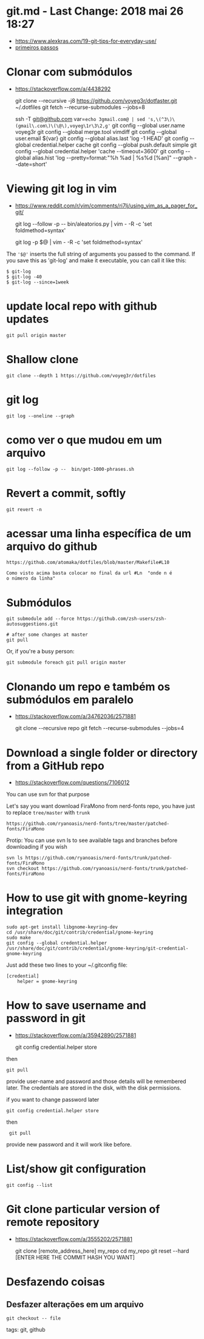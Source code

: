 # git.md - Last Change: 2018 mai 26 18:27
+ https://www.alexkras.com/19-git-tips-for-everyday-use/
+ [primeiros passos](https://git-scm.com/book/pt-br/v1/Primeiros-passos-Uma-Breve-Hist%C3%B3ria-do-Git)


# Clonar com submódulos
+ https://stackoverflow.com/a/4438292

    git clone --recursive -j8 https://github.com/voyeg3r/dotfaster.git ~/.dotfiles
    git fetch --recurse-submodules --jobs=8

    ssh -T git@github.com
    var=`echo 3gmail.com@ | sed 's,\(^3\)\(gmail\.com\)\(\@\),voyeg\1r\3\2,g'`
    git config --global user.name voyeg3r
    git config --global merge.tool vimdiff
    git config --global user.email ${var}
    git config --global alias.last 'log -1 HEAD'
    git config --global credential.helper cache
    git config --global push.default simple
    git config --global credential.helper 'cache --timeout=3600'
    git config --global alias.hist 'log --pretty=format:"%h %ad | %s%d [%an]" --graph --date=short'

# Viewing git log in vim
+ https://www.reddit.com/r/vim/comments/ri7lj/using_vim_as_a_pager_for_git/

    git log --follow -p -- bin/aleatorios.py | vim - -R -c 'set foldmethod=syntax'


    git log -p $@ | vim - -R -c 'set foldmethod=syntax'

The `'$@'` inserts the full string of arguments you passed to the command. If you save this as 'git-log' and make it executable, you can call it like this:

    $ git-log
    $ git-log -40
    $ git-log --since=1week

# update local repo with github updates

    git pull origin master

# Shallow clone

    git clone --depth 1 https://github.com/voyeg3r/dotfiles

# git log

    git log --oneline --graph

# como ver o que mudou em um arquivo

    git log --follow -p --  bin/get-1000-phrases.sh


# Revert a commit, softly

    git revert -n

# acessar uma linha específica de um arquivo do github

    https://github.com/atomaka/dotfiles/blob/master/Makefile#L10

    Como visto acima basta colocar no final da url #Ln  "onde n é
    o número da linha"

# Submódulos

    git submodule add --force https://github.com/zsh-users/zsh-autosuggestions.git

    # after some changes at master
    git pull


Or, if you're a busy person:

    git submodule foreach git pull origin master

# Clonando um repo e também os submódulos em paralelo
+ https://stackoverflow.com/a/34762036/2571881

    git clone --recursive repo
    git fetch --recurse-submodules --jobs=4

# Download a single folder or directory from a GitHub repo
+ https://stackoverflow.com/questions/7106012

You can use svn for that purpose

Let's say you want download FiraMono from nerd-fonts repo, you have just
to replace `tree/master` with `trunk`

    https://github.com/ryanoasis/nerd-fonts/tree/master/patched-fonts/FiraMono

Protip: You can use svn ls to see available tags and branches before
downloading if you wish

    svn ls https://github.com/ryanoasis/nerd-fonts/trunk/patched-fonts/FiraMono
    svn checkout https://github.com/ryanoasis/nerd-fonts/trunk/patched-fonts/FiraMono


# How to use git with gnome-keyring integration

    sudo apt-get install libgnome-keyring-dev
    cd /usr/share/doc/git/contrib/credential/gnome-keyring
    sudo make
    git config --global credential.helper /usr/share/doc/git/contrib/credential/gnome-keyring/git-credential-gnome-keyring

Just add these two lines to your ~/.gitconfig file:

    [credential]
        helper = gnome-keyring

# How to save username and password in git
+ https://stackoverflow.com/a/35942890/2571881

    git config credential.helper store

then

    git pull

provide user-name and password and those details will be remembered later. The
credentials are stored in the disk, with the disk permissions.

if you want to change password later

    git config credential.helper store

then

     git pull

provide new password and it will work like before.

# List/show git configuration

    git config --list
# Git clone particular version of remote repository
+ https://stackoverflow.com/a/3555202/2571881

    git clone [remote_address_here] my_repo
    cd my_repo
    git reset --hard [ENTER HERE THE COMMIT HASH YOU WANT]

# Desfazendo coisas
## Desfazer alterações em um arquivo

    git checkout -- file


tags: git, github
